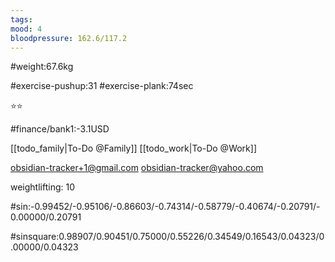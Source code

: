 ```yaml
---
tags: 
mood: 4
bloodpressure: 162.6/117.2
---
```


#weight:67.6kg

#exercise-pushup:31
#exercise-plank:74sec


⭐⭐

#finance/bank1:-3.1USD

[[todo_family|To-Do @Family]]
[[todo_work|To-Do @Work]]

obsidian-tracker+1@gmail.com
obsidian-tracker@yahoo.com

weightlifting: 10

#sin:-0.99452/-0.95106/-0.86603/-0.74314/-0.58779/-0.40674/-0.20791/-0.00000/0.20791

#sinsquare:0.98907/0.90451/0.75000/0.55226/0.34549/0.16543/0.04323/0.00000/0.04323

